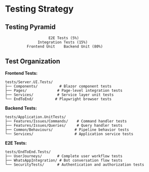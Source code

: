 # Testing Strategy

## Testing Pyramid
```
                    E2E Tests (5%)
               Integration Tests (15%)
          Frontend Unit    Backend Unit (80%)
```

## Test Organization

**Frontend Tests:**
```
tests/Server.UI.Tests/
├── Components/          # Blazor component tests
├── Pages/              # Page-level integration tests  
├── Services/           # Service layer unit tests
└── EndToEnd/          # Playwright browser tests
```

**Backend Tests:**
```
tests/Application.UnitTests/
├── Features/Issues/Commands/    # Command handler tests
├── Features/Issues/Queries/     # Query handler tests
├── Common/Behaviours/          # Pipeline behavior tests
└── Services/                   # Application service tests
```

**E2E Tests:**
```
tests/EndToEnd.Tests/
├── UserJourneys/       # Complete user workflow tests
├── WhatsAppIntegration/ # Bot conversation flow tests
└── SecurityTests/      # Authentication and authorization tests
```
